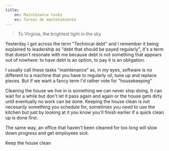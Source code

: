 ```yaml
---
title:
    en: Maintenance tasks
    es: Tareas de mantenimiento
---
```


> To Virginia, the brightest light in the sky

Yesterday I got across the term "Technical debt" and I remember it being explained to leadership as "debt that should be payed regularly", it's a term that doesn't resonate with me because debt is not something that appears out of nowhere: to have debt is an option, to pay it is an obligation.

I usually call these tasks "maintenance" as, in my eyes, software is no different to a machine that you have to regularly oil, tune up and replace pieces. But if we want a fancy term I'd rather vote for "housekeeping"

Cleaning the house we live in is something we can never stop doing. It can wait for a while but don't let it pass again and again or the house gets dirty until eventually no work can be done. Keeping the house clean is not necesarily something you schedule for, sometimes you need to use the kitchen but just by looking at it you know you'll finish earlier if a quick clean up is done first.

The same way, an office that haven't been cleaned for too long will slow down progress and get employees sick.

Keep the house clean

